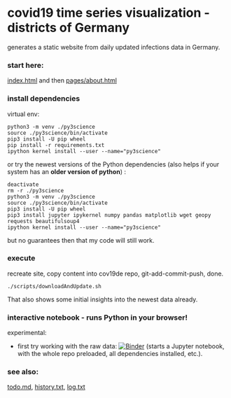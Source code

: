 # covid19 time series visualization - districts of Germany
generates a static website from daily updated infections data in Germany.

### start here:

[index.html](index.html) and then [pages/about.html](pages/about.html)

### install dependencies
virtual env:
```
python3 -m venv ./py3science
source ./py3science/bin/activate
pip3 install -U pip wheel
pip install -r requirements.txt
ipython kernel install --user --name="py3science"
```

or try the newest versions of the Python dependencies (also helps if your system has an **older version of python**) :
```
deactivate
rm -r ./py3science
python3 -m venv ./py3science
source ./py3science/bin/activate
pip3 install -U pip wheel
pip3 install jupyter ipykernel numpy pandas matplotlib wget geopy requests beautifulsoup4
ipython kernel install --user --name="py3science"
```
but no guarantees then that my code will still work.

### execute
recreate site, copy content into cov19de repo, git-add-commit-push, done. 

    ./scripts/downloadAndUpdate.sh
    
That also shows some initial insights into the newest data already.

### interactive notebook - runs Python in your browser!

experimental: 

* first try working with the raw data: [![Binder](https://mybinder.org/badge_logo.svg)](https://mybinder.org/v2/gh/covh/covviz/master?filepath=notebooks%2Frisklayer-pandas.ipynb) (starts a Jupyter notebook, with the whole repo preloaded, all dependencies installed, etc.).

### see also:

[todo.md](todo.md), [history.txt](history.txt), [log.txt](log.txt)

